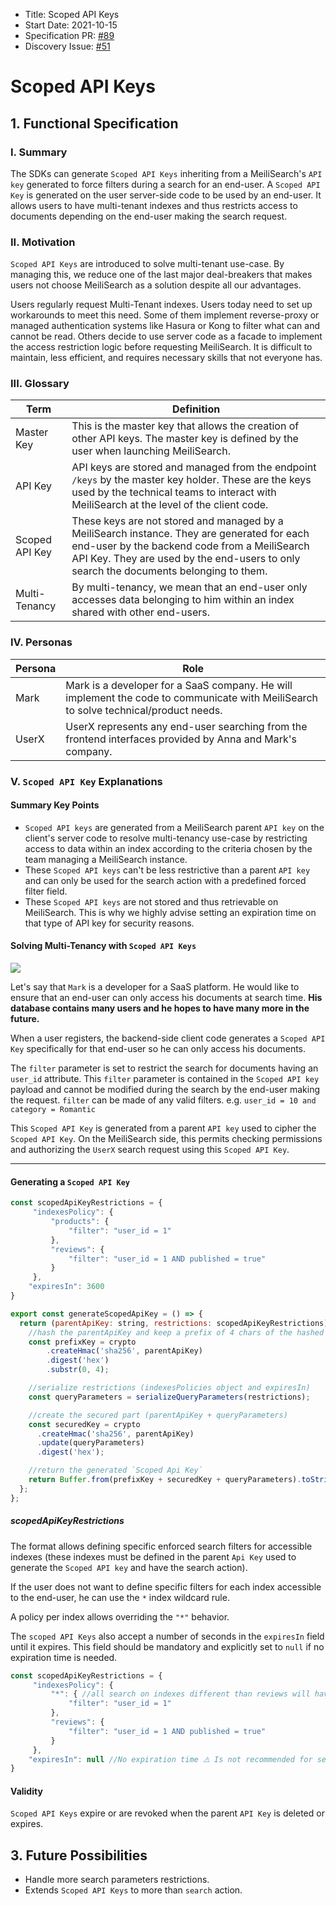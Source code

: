 - Title: Scoped API Keys
- Start Date: 2021-10-15
- Specification PR: [#89](https://github.com/meilisearch/specifications/pull/89)
- Discovery Issue: [#51](https://github.com/meilisearch/product/issues/51)

# Scoped API Keys

## 1. Functional Specification

### I. Summary

The SDKs can generate `Scoped API Keys` inheriting from a MeiliSearch's `API key` generated to force filters during a search for an end-user. A `Scoped API Key` is generated on the user server-side code to be used by an end-user. It allows users to have multi-tenant indexes and thus restricts access to documents depending on the end-user making the search request.

### II. Motivation

`Scoped API Keys` are introduced to solve multi-tenant use-case. By managing this, we reduce one of the last major deal-breakers that makes users not choose MeiliSearch as a solution despite all our advantages.

Users regularly request Multi-Tenant indexes. Users today need to set up workarounds to meet this need. Some of them implement reverse-proxy or managed authentication systems like Hasura or Kong to filter what can and cannot be read. Others decide to use server code as a facade to implement the access restriction logic before requesting MeiliSearch. It is difficult to maintain, less efficient, and requires necessary skills that not everyone has.

### III. Glossary

| Term               | Definition |
|--------------------|------------|
| Master Key         | This is the master key that allows the creation of other API keys. The master key is defined by the user when launching MeiliSearch. |
| API Key            | API keys are stored and managed from the endpoint `/keys` by the master key holder. These are the keys used by the technical teams to interact with MeiliSearch at the level of the client code. |
| Scoped API Key     | These keys are not stored and managed by a MeiliSearch instance. They are generated for each end-user by the backend code from a MeiliSearch API Key. They are used by the end-users to only search the documents belonging to them. |
| Multi-Tenancy      | By multi-tenancy, we mean that an end-user only accesses data belonging to him within an index shared with other end-users. |

### IV. Personas

| Persona | Role |
|---------|------|
| Mark    | Mark is a developer for a SaaS company. He will implement the code to communicate with MeiliSearch to solve technical/product needs. |
| UserX   | UserX represents any end-user searching from the frontend interfaces provided by Anna and Mark's company. |

### V. `Scoped API Key` Explanations

#### Summary Key Points

- `Scoped API keys` are generated from a MeiliSearch parent `API key` on the client's server code to resolve multi-tenancy use-case by restricting access to data within an index according to the criteria chosen by the team managing a MeiliSearch instance.
- These `Scoped API keys` can't be less restrictive than a parent `API key` and can only be used for the search action with a predefined forced filter field.
- These `Scoped API keys` are not stored and thus retrievable on MeiliSearch. This is why we highly advise setting an expiration time on that type of API key for security reasons.

#### Solving Multi-Tenancy with `Scoped API Keys`

![](https://i.imgur.com/J4jVe1n.png)

Let's say that `Mark` is a developer for a SaaS platform. He would like to ensure that an end-user can only access his documents at search time. **His database contains many users and he hopes to have many more in the future.**

When a user registers, the backend-side client code generates a `Scoped API Key` specifically for that end-user so he can only access his documents.

The `filter` parameter is set to restrict the search for documents having an `user_id` attribute. This `filter` parameter is contained in the `Scoped API key` payload and cannot be modified during the search by the end-user making the request. `filter` can be made of any valid filters. e.g. `user_id = 10 and category = Romantic`

This `Scoped API Key` is generated from a parent `API key` used to cipher the `Scoped API Key`. On the MeiliSearch side, this permits checking permissions and authorizing the `UserX` search request using this `Scoped API Key`.

---

#### Generating a `Scoped API Key`

```javascript
const scopedApiKeyRestrictions = {
     "indexesPolicy": {
         "products": {
             "filter": "user_id = 1"
         },
         "reviews": {
             "filter": "user_id = 1 AND published = true"
         }
     },
    "expiresIn": 3600
}

export const generateScopedApiKey = () => {
  return (parentApiKey: string, restrictions: scopedApiKeyRestrictions): string => {
    //hash the parentApiKey and keep a prefix of 4 chars of the hashed parentApiKey
    const prefixKey = crypto
        .createHmac('sha256', parentApiKey)
        .digest('hex')
        .substr(0, 4);

    //serialize restrictions (indexesPolicies object and expiresIn)
    const queryParameters = serializeQueryParameters(restrictions);

    //create the secured part (parentApiKey + queryParameters)
    const securedKey = crypto
      .createHmac('sha256', parentApiKey)
      .update(queryParameters)
      .digest('hex');

    //return the generated `Scoped Api Key`
    return Buffer.from(prefixKey + securedKey + queryParameters).toString('base64');
  };
};
```

##### scopedApiKeyRestrictions

The format allows defining specific enforced search filters for accessible indexes (these indexes must be defined in the parent `Api Key` used to generate the `Scoped API key` and have the search action).

If the user does not want to define specific filters for each index accessible to the end-user, he can use the `*` index wildcard rule.

A policy per index allows overriding the `"*"` behavior.

The `scoped API Keys` also accept a number of seconds in the `expiresIn` field until it expires. This field should be mandatory and explicitly set to `null` if no expiration time is needed.


```javascript
const scopedApiKeyRestrictions = {
     "indexesPolicy": {
         "*": { //all search on indexes different than reviews will have the enforced filter `user_id`
             "filter": "user_id = 1"
         },
         "reviews": {
             "filter": "user_id = 1 AND published = true"
         }
     },
    "expiresIn": null //No expiration time ⚠️ Is not recommended for security and quality of life reasons because the only way to revoke it is to delete the parent key
}
```

#### Validity

`Scoped API Keys` expire or are revoked when the parent `API Key` is deleted or expires.

## 3. Future Possibilities

- Handle more search parameters restrictions.
- Extends `Scoped API Keys` to more than `search` action.